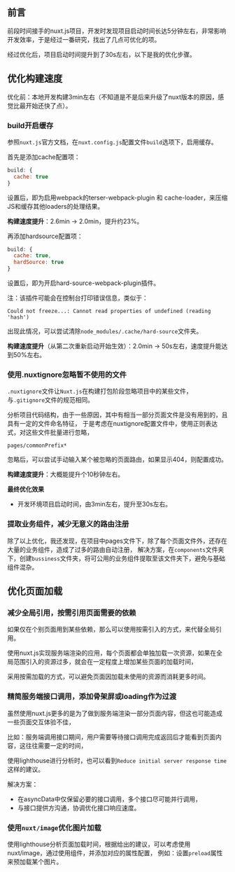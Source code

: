 ## 前言
前段时间接手的nuxt.js项目，开发时发现项目启动时间长达5分钟左右，非常影响开发效率，于是经过一番研究，找出了几点可优化的项。

经过优化后，项目启动时间提升到了30s左右，以下是我的优化步骤。

## 优化构建速度

优化前：本地开发构建3min左右（不知道是不是后来升级了nuxt版本的原因，感觉比最开始还快了点）。

### build开启缓存
参照`nuxt.js`官方文档，在`nuxt.config.js`配置文件`build`选项下，启用缓存。

首先是添加cache配置项：
```javascript
build: {
  cache: true
}
```
设置后，即为启用webpack的terser-webpack-plugin 和 cache-loader，来压缩JS和缓存其他loaders的处理结果。

**构建速度提升**：2.6min -> 2.0min，提升约23%。

再添加hardsource配置项：
```javascript
build: {
  cache: true,
  hardSource: true
}
```
设置后，即为开启hard-source-webpack-plugin插件。

注：该插件可能会在控制台打印错误信息，类似于：
```
Could not freeze...: Cannot read properties of undefined (reading 'hash')
```
出现此情况，可以尝试清除`node_modules/.cache/hard-source`文件夹。


**构建速度提升**（从第二次重新启动开始生效）：2.0min -> 50s左右，速度提升能达到50%左右。


### 使用.nuxtignore忽略暂不使用的文件
`.nuxtignore`文件让`Nuxt.js`在构建打包阶段忽略项目中的某些文件，与`.gitignore`文件的规范相同。

分析项目代码结构，由于一些原因，其中有相当一部分页面文件是没有用到的，且具有一定的文件命名特征，
于是考虑在nuxtignore配置文件中，使用正则表达式，对这些文件批量进行忽略，

```
pages/commonPrefix*
```

忽略后，可以尝试手动输入某个被忽略的页面路由，如果显示404，则配置成功。

**构建速度提升**：大概能提升个10秒钟左右。


**最终优化效果**
- 开发环境项目启动时间，由3min左右，提升至30s左右。

### 提取业务组件，减少无意义的路由注册
除了以上优化，我还发现，在项目中pages文件下，除了每个页面文件外，还存在大量的业务组件，造成了过多的路由自动注册，
解决方案，在`components`文件夹下，创建`bussiness`文件夹，将可公用的业务组件提取至该文件夹下，避免与基础组件混杂。

## 优化页面加载
### 减少全局引用，按需引用页面需要的依赖
如果仅在个别页面用到某些依赖，那么可以使用按需引入的方式，来代替全局引用。

使用nuxt.js实现服务端渲染的应用，每个页面都会单独加载一次资源，如果在全局范围引入的资源过多，就会在一定程度上增加某些页面的加载时间，

采用按需加载的方式，可以避免页面因加载未使用的资源而消耗更多时间。

### 精简服务端接口调用，添加骨架屏或loading作为过渡
虽然使用nuxt.js更多的是为了做到服务端渲染一部分页面内容，但这也可能造成一些页面交互体验不佳，

比如：服务端调用接口期间，用户需要等待接口调用完成返回后才能看到页面内容，这往往需要一定的时间，

使用lighthouse进行分析时，也可以看到`Reduce initial server response time`这样的建议。

解决方案：
- 在asyncData中仅保留必要的接口调用，多个接口尽可能并行调用，
- 与接口提供方沟通，协调优化接口响应速度。

### 使用`nuxt/image`优化图片加载
使用lighthouse分析页面加载时间，根据给出的建议，可以考虑使用nuxt/image，通过使用<nuxt-img>组件，并添加对应的属性配置，
例如：设置`preload`属性来预加载某个图片。



